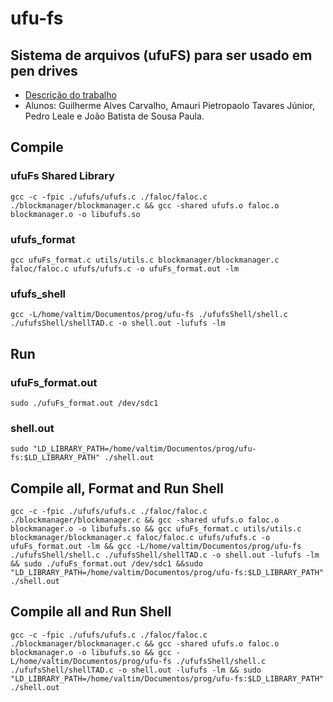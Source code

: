 # ufu-fs

## Sistema de arquivos (ufuFS) para ser usado em pen drives

- [Descrição do trabalho](https://ufubr.sharepoint.com/sites/GBC045-SistemasOperacionaisMaterial/Documentos%20Compartilhados/8%20-%20Unidade%20VIII%20(Estudo%20de%20Casos%20-%20TCDs)/TEMAS/TCD-G3.pdf)
- Alunos: Guilherme Alves Carvalho, Amauri Pietropaolo Tavares Júnior, Pedro Leale e João Batista de Sousa Paula.

## Compile

### ufuFs Shared Library

`gcc -c -fpic ./ufufs/ufufs.c ./faloc/faloc.c ./blockmanager/blockmanager.c && gcc -shared ufufs.o faloc.o blockmanager.o -o libufufs.so`

### ufufs_format

`gcc ufuFs_format.c utils/utils.c blockmanager/blockmanager.c faloc/faloc.c ufufs/ufufs.c -o ufuFs_format.out -lm`

### ufufs_shell

`gcc -L/home/valtim/Documentos/prog/ufu-fs ./ufufsShell/shell.c ./ufufsShell/shellTAD.c -o shell.out -lufufs -lm`

## Run

### ufuFs_format.out

`sudo ./ufuFs_format.out /dev/sdc1`

### shell.out

`sudo "LD_LIBRARY_PATH=/home/valtim/Documentos/prog/ufu-fs:$LD_LIBRARY_PATH" ./shell.out`

## Compile all, Format and Run Shell

`gcc -c -fpic ./ufufs/ufufs.c ./faloc/faloc.c ./blockmanager/blockmanager.c && gcc -shared ufufs.o faloc.o blockmanager.o -o libufufs.so && gcc ufuFs_format.c utils/utils.c blockmanager/blockmanager.c faloc/faloc.c ufufs/ufufs.c -o ufuFs_format.out -lm && gcc -L/home/valtim/Documentos/prog/ufu-fs ./ufufsShell/shell.c ./ufufsShell/shellTAD.c -o shell.out -lufufs -lm && sudo ./ufuFs_format.out /dev/sdc1 &&sudo "LD_LIBRARY_PATH=/home/valtim/Documentos/prog/ufu-fs:$LD_LIBRARY_PATH" ./shell.out`

## Compile all and Run Shell

`gcc -c -fpic ./ufufs/ufufs.c ./faloc/faloc.c ./blockmanager/blockmanager.c && gcc -shared ufufs.o faloc.o blockmanager.o -o libufufs.so && gcc -L/home/valtim/Documentos/prog/ufu-fs ./ufufsShell/shell.c ./ufufsShell/shellTAD.c -o shell.out -lufufs -lm && sudo "LD_LIBRARY_PATH=/home/valtim/Documentos/prog/ufu-fs:$LD_LIBRARY_PATH" ./shell.out`